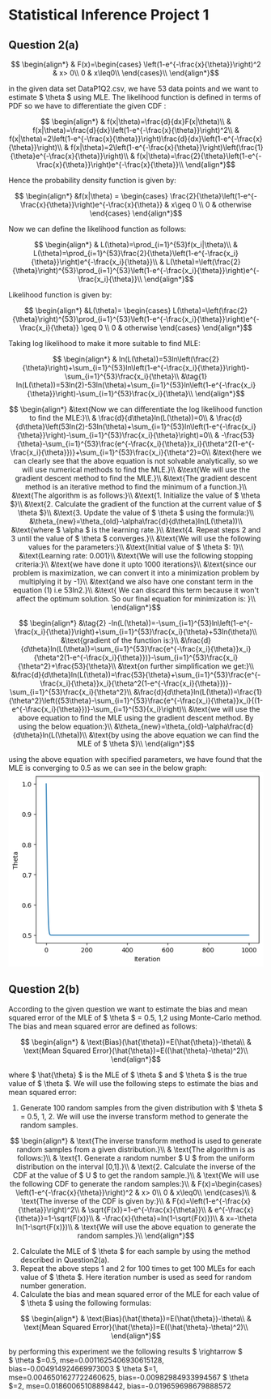 # Statistical Inference Project 1
## Question 2(a)
```math
    \begin{align*}
        & F(x)=\begin{cases}
            \left(1-e^{-\frac{x}{\theta}}\right)^2 & x> 0\\
            0 & x\leq0\\
            \end{cases}\\
    \end{align*}
```
in the given data set DataP1Q2.csv, we have 53 data points and we want to estimate $ \theta $ using MLE. The likelihood function is defined in terms of PDF so we have to differentiate the given CDF :
```math
    \begin{align*}
        & f(x|\theta)=\frac{d}{dx}F(x|\theta)\\
        & f(x|\theta)=\frac{d}{dx}\left(1-e^{-\frac{x}{\theta}}\right)^2\\
        & f(x|\theta)=2\left(1-e^{-\frac{x}{\theta}}\right)\frac{d}{dx}\left(1-e^{-\frac{x}{\theta}}\right)\\
        & f(x|\theta)=2\left(1-e^{-\frac{x}{\theta}}\right)\left(\frac{1}{\theta}e^{-\frac{x}{\theta}}\right)\\
        & f(x|\theta)=\frac{2}{\theta}\left(1-e^{-\frac{x}{\theta}}\right)e^{-\frac{x}{\theta}}\\
    \end{align*}
```
Hence the probability density function is given by:

```math
    \begin{align*}
        &f(x|\theta) = \begin{cases} 
          \frac{2}{\theta}\left(1-e^{-\frac{x}{\theta}}\right)e^{-\frac{x}{\theta}} & x\geq 0 \\
          0 & otherwise 
       \end{cases}
    \end{align*}
```
Now we can define the likelihood function as follows:
```math
    \begin{align*}
        & L(\theta)=\prod_{i=1}^{53}f(x_i|\theta)\\
        & L(\theta)=\prod_{i=1}^{53}\frac{2}{\theta}\left(1-e^{-\frac{x_i}{\theta}}\right)e^{-\frac{x_i}{\theta}}\\
        & L(\theta)=\left(\frac{2}{\theta}\right)^{53}\prod_{i=1}^{53}\left(1-e^{-\frac{x_i}{\theta}}\right)e^{-\frac{x_i}{\theta}}\\
    \end{align*}
```
Likelihood function is given by:
```math
    \begin{align*}
        &L(\theta)= \begin{cases}
            L(\theta)=\left(\frac{2}{\theta}\right)^{53}\prod_{i=1}^{53}\left(1-e^{-\frac{x_i}{\theta}}\right)e^{-\frac{x_i}{\theta}} \geq 0 \\
    0 & otherwise
    \end{cases}
    \end{align*}
```
Taking log likelihood to make it more suitable to find MLE:
```math
    \begin{align*}
        & ln(L(\theta))=53ln\left(\frac{2}{\theta}\right)+\sum_{i=1}^{53}ln\left(1-e^{-\frac{x_i}{\theta}}\right)-\sum_{i=1}^{53}\frac{x_i}{\theta}\\
        &\tag{1} ln(L(\theta))=53ln(2)-53ln(\theta)+\sum_{i=1}^{53}ln\left(1-e^{-\frac{x_i}{\theta}}\right)-\sum_{i=1}^{53}\frac{x_i}{\theta}\\
    \end{align*}
```
```math
    \begin{align*}
        &\text{Now we can differentiate the log likelihood function to find the MLE:}\\
        & \frac{d}{d\theta}ln(L(\theta))=0\\
        & \frac{d}{d\theta}\left(53ln(2)-53ln(\theta)+\sum_{i=1}^{53}ln\left(1-e^{-\frac{x_i}{\theta}}\right)-\sum_{i=1}^{53}\frac{x_i}{\theta}\right)=0\\
        & -\frac{53}{\theta}-\sum_{i=1}^{53}\frac{e^{-\frac{x_i}{\theta}}x_i}{\theta^2(1-e^{-\frac{x_i}{\theta}})}+\sum_{i=1}^{53}\frac{x_i}{\theta^2}=0\\
        &\text{here we can clearly see that the above equation is not solvable analytically, so we will use numerical methods to find the MLE.}\\
        &\text{We will use the gradient descent method to find the MLE.}\\
        &\text{The gradient descent method is an iterative method to find the minimum of a function.}\\
        &\text{The algorithm is as follows:}\\
        &\text{1. Initialize the value of $ \theta $}\\
        &\text{2. Calculate the gradient of the function at the current value of $ \theta $}\\
        &\text{3. Update the value of $ \theta $ using the formula:}\\
        &\theta_{new}=\theta_{old}-\alpha\frac{d}{d\theta}ln(L(\theta))\\
        &\text{where $ \alpha $ is the learning rate.}\\
        &\text{4. Repeat steps 2 and 3 until the value of $ \theta $ converges.}\\
        &\text{We will use the following values for the parameters:}\\
        &\text{Initial value of $ \theta $: 1}\\
        &\text{Learning rate: 0.001}\\
        &\text{We will use the following stopping criteria:}\\
        &\text{we have done it upto 1000 iterations}\\
        &\text{since our problem is maximization, we can convert it into a minimization problem by multiplying it by -1}\\
        &\text{and we also have one constant term in the equation (1) i.e 53ln2.}\\
        &\text{ We can discard this term because it won't affect the optimum solution. So our final equation for minimization is: }\\
    \end{align*}
```
```math
    \begin{align*}
        &\tag{2} -ln(L(\theta))=-\sum_{i=1}^{53}ln\left(1-e^{-\frac{x_i}{\theta}}\right)+\sum_{i=1}^{53}\frac{x_i}{\theta}+53ln(\theta)\\
        &\text{gradient of the function is:}\\
        &\frac{d}{d\theta}ln(L(\theta))=\sum_{i=1}^{53}\frac{e^{-\frac{x_i}{\theta}}x_i}{\theta^2(1-e^{-\frac{x_i}{\theta}})}-\sum_{i=1}^{53}\frac{x_i}{\theta^2}+\frac{53}{\theta}\\
        &\text{on further simplification we get:}\\ 
        &\frac{d}{d\theta}ln(L(\theta))=\frac{53}{\theta}+\sum_{i=1}^{53}\frac{e^{-\frac{x_i}{\theta}}x_i}{\theta^2(1-e^{-\frac{x_i}{\theta}})}-\sum_{i=1}^{53}\frac{x_i}{\theta^2}\\
        &\frac{d}{d\theta}ln(L(\theta))=\frac{1}{\theta^2}\left({53\theta}-\sum_{i=1}^{53}\frac{e^{-\frac{x_i}{\theta}}x_i}{(1-e^{-\frac{x_i}{\theta}})}-\sum_{i=1}^{53}{x_i}\right)\\
        &\text{we will use the above equation to find the MLE using the gradient descent method. By using the below equation:}\\
        &\theta_{new}=\theta_{old}-\alpha\frac{d}{d\theta}ln(L(\theta))\\
        &\text{by using the above equation we can find the MLE of $ \theta $}\\
    \end{align*}
```
using the above equation with specified parameters, we have found that the MLE is converging to 0.5 as we can see in the below graph:
![alt text](image-1.png)
## Question 2(b)
According to the given question we want to estimate the bias and mean squared error of the MLE of $ \theta $ = 0.5, 1,2 using Monte-Carlo method. The bias and mean squared error are defined as follows:
```math
    \begin{align*}
        & \text{Bias}(\hat{\theta})=E(\hat{\theta})-\theta\\
        & \text{Mean Squared Error}(\hat{\theta})=E((\hat{\theta}-\theta)^2)\\
    \end{align*}
```
where $ \hat{\theta} $ is the MLE of $ \theta $ and $ \theta $ is the true value of $ \theta $. We will use the following steps to estimate the bias and mean squared error:
1. Generate 100 random samples from the given distribution with $ \theta $ = 0.5, 1, 2. We will use the inverse transform method to generate the random samples.
```math
    \begin{align*}
        & \text{The inverse transform method is used to generate random samples from a given distribution.}\\
        & \text{The algorithm is as follows:}\\
        & \text{1. Generate a random number $ U $ from the uniform distribution on the interval [0,1].}\\
        & \text{2. Calculate the inverse of the CDF at the value of $ U $ to get the random sample.}\\
        & \text{We will use the following CDF to generate the random samples:}\\
        & F(x)=\begin{cases}
            \left(1-e^{-\frac{x}{\theta}}\right)^2 & x> 0\\
            0 & x\leq0\\
            \end{cases}\\
        & \text{The inverse of the CDF is given by:}\\
        & F(x)=\left(1-e^{-\frac{x}{\theta}}\right)^2\\
        & \sqrt{F(x)}=1-e^{-\frac{x}{\theta}}\\
        & e^{-\frac{x}{\theta}}=1-\sqrt{F(x)}\\
        & -\frac{x}{\theta}=ln(1-\sqrt{F(x)})\\
        & x=-\theta ln(1-\sqrt{F(x)})\\
        & \text{We will use the above equation to generate the random samples.}\\
    \end{align*}
```
2. Calculate the MLE of $ \theta $ for each sample by using the method described in Question2(a).
3. Repeat the above steps 1 and 2 for 100 times to get 100 MLEs for each value of $ \theta $. Here iteration number is used as seed for random number generation.
4. Calculate the bias and mean squared error of the MLE for each value of $ \theta $ using the following formulas:
```math
    \begin{align*}
        & \text{Bias}(\hat{\theta})=E(\hat{\theta})-\theta\\
        & \text{Mean Squared Error}(\hat{\theta})=E((\hat{\theta}-\theta)^2)\\
    \end{align*}
```
by performing this experiment we the following results $ \rightarrow $\
 $ \theta $=0.5, mse=0.0011625406930615128, bias=-0.004914924669973003
$ \theta $=1, mse=0.0046501627722460625, bias=-0.00982984933994567
$ \theta $=2, mse=0.01860065108898442, bias=-0.019659698679888572


